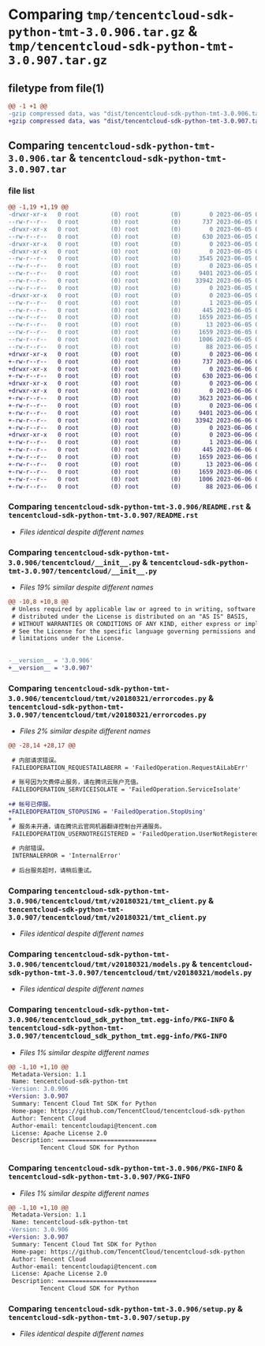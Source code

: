 # Comparing `tmp/tencentcloud-sdk-python-tmt-3.0.906.tar.gz` & `tmp/tencentcloud-sdk-python-tmt-3.0.907.tar.gz`

## filetype from file(1)

```diff
@@ -1 +1 @@
-gzip compressed data, was "dist/tencentcloud-sdk-python-tmt-3.0.906.tar", last modified: Mon Jun  5 00:45:09 2023, max compression
+gzip compressed data, was "dist/tencentcloud-sdk-python-tmt-3.0.907.tar", last modified: Tue Jun  6 02:37:54 2023, max compression
```

## Comparing `tencentcloud-sdk-python-tmt-3.0.906.tar` & `tencentcloud-sdk-python-tmt-3.0.907.tar`

### file list

```diff
@@ -1,19 +1,19 @@
-drwxr-xr-x   0 root         (0) root         (0)        0 2023-06-05 00:45:09.000000 tencentcloud-sdk-python-tmt-3.0.906/
--rw-r--r--   0 root         (0) root         (0)      737 2023-06-05 00:45:08.000000 tencentcloud-sdk-python-tmt-3.0.906/README.rst
-drwxr-xr-x   0 root         (0) root         (0)        0 2023-06-05 00:45:09.000000 tencentcloud-sdk-python-tmt-3.0.906/tencentcloud/
--rw-r--r--   0 root         (0) root         (0)      630 2023-06-05 00:45:08.000000 tencentcloud-sdk-python-tmt-3.0.906/tencentcloud/__init__.py
-drwxr-xr-x   0 root         (0) root         (0)        0 2023-06-05 00:45:09.000000 tencentcloud-sdk-python-tmt-3.0.906/tencentcloud/tmt/
-drwxr-xr-x   0 root         (0) root         (0)        0 2023-06-05 00:45:09.000000 tencentcloud-sdk-python-tmt-3.0.906/tencentcloud/tmt/v20180321/
--rw-r--r--   0 root         (0) root         (0)     3545 2023-06-05 00:45:08.000000 tencentcloud-sdk-python-tmt-3.0.906/tencentcloud/tmt/v20180321/errorcodes.py
--rw-r--r--   0 root         (0) root         (0)        0 2023-06-05 00:45:08.000000 tencentcloud-sdk-python-tmt-3.0.906/tencentcloud/tmt/v20180321/__init__.py
--rw-r--r--   0 root         (0) root         (0)     9401 2023-06-05 00:45:08.000000 tencentcloud-sdk-python-tmt-3.0.906/tencentcloud/tmt/v20180321/tmt_client.py
--rw-r--r--   0 root         (0) root         (0)    33942 2023-06-05 00:45:08.000000 tencentcloud-sdk-python-tmt-3.0.906/tencentcloud/tmt/v20180321/models.py
--rw-r--r--   0 root         (0) root         (0)        0 2023-06-05 00:45:08.000000 tencentcloud-sdk-python-tmt-3.0.906/tencentcloud/tmt/__init__.py
-drwxr-xr-x   0 root         (0) root         (0)        0 2023-06-05 00:45:09.000000 tencentcloud-sdk-python-tmt-3.0.906/tencentcloud_sdk_python_tmt.egg-info/
--rw-r--r--   0 root         (0) root         (0)        1 2023-06-05 00:45:09.000000 tencentcloud-sdk-python-tmt-3.0.906/tencentcloud_sdk_python_tmt.egg-info/dependency_links.txt
--rw-r--r--   0 root         (0) root         (0)      445 2023-06-05 00:45:09.000000 tencentcloud-sdk-python-tmt-3.0.906/tencentcloud_sdk_python_tmt.egg-info/SOURCES.txt
--rw-r--r--   0 root         (0) root         (0)     1659 2023-06-05 00:45:09.000000 tencentcloud-sdk-python-tmt-3.0.906/tencentcloud_sdk_python_tmt.egg-info/PKG-INFO
--rw-r--r--   0 root         (0) root         (0)       13 2023-06-05 00:45:09.000000 tencentcloud-sdk-python-tmt-3.0.906/tencentcloud_sdk_python_tmt.egg-info/top_level.txt
--rw-r--r--   0 root         (0) root         (0)     1659 2023-06-05 00:45:09.000000 tencentcloud-sdk-python-tmt-3.0.906/PKG-INFO
--rw-r--r--   0 root         (0) root         (0)     1006 2023-06-05 00:45:08.000000 tencentcloud-sdk-python-tmt-3.0.906/setup.py
--rw-r--r--   0 root         (0) root         (0)       88 2023-06-05 00:45:09.000000 tencentcloud-sdk-python-tmt-3.0.906/setup.cfg
+drwxr-xr-x   0 root         (0) root         (0)        0 2023-06-06 02:37:54.000000 tencentcloud-sdk-python-tmt-3.0.907/
+-rw-r--r--   0 root         (0) root         (0)      737 2023-06-06 02:37:54.000000 tencentcloud-sdk-python-tmt-3.0.907/README.rst
+drwxr-xr-x   0 root         (0) root         (0)        0 2023-06-06 02:37:54.000000 tencentcloud-sdk-python-tmt-3.0.907/tencentcloud/
+-rw-r--r--   0 root         (0) root         (0)      630 2023-06-06 02:37:54.000000 tencentcloud-sdk-python-tmt-3.0.907/tencentcloud/__init__.py
+drwxr-xr-x   0 root         (0) root         (0)        0 2023-06-06 02:37:54.000000 tencentcloud-sdk-python-tmt-3.0.907/tencentcloud/tmt/
+drwxr-xr-x   0 root         (0) root         (0)        0 2023-06-06 02:37:54.000000 tencentcloud-sdk-python-tmt-3.0.907/tencentcloud/tmt/v20180321/
+-rw-r--r--   0 root         (0) root         (0)     3623 2023-06-06 02:37:54.000000 tencentcloud-sdk-python-tmt-3.0.907/tencentcloud/tmt/v20180321/errorcodes.py
+-rw-r--r--   0 root         (0) root         (0)        0 2023-06-06 02:37:54.000000 tencentcloud-sdk-python-tmt-3.0.907/tencentcloud/tmt/v20180321/__init__.py
+-rw-r--r--   0 root         (0) root         (0)     9401 2023-06-06 02:37:54.000000 tencentcloud-sdk-python-tmt-3.0.907/tencentcloud/tmt/v20180321/tmt_client.py
+-rw-r--r--   0 root         (0) root         (0)    33942 2023-06-06 02:37:54.000000 tencentcloud-sdk-python-tmt-3.0.907/tencentcloud/tmt/v20180321/models.py
+-rw-r--r--   0 root         (0) root         (0)        0 2023-06-06 02:37:54.000000 tencentcloud-sdk-python-tmt-3.0.907/tencentcloud/tmt/__init__.py
+drwxr-xr-x   0 root         (0) root         (0)        0 2023-06-06 02:37:54.000000 tencentcloud-sdk-python-tmt-3.0.907/tencentcloud_sdk_python_tmt.egg-info/
+-rw-r--r--   0 root         (0) root         (0)        1 2023-06-06 02:37:54.000000 tencentcloud-sdk-python-tmt-3.0.907/tencentcloud_sdk_python_tmt.egg-info/dependency_links.txt
+-rw-r--r--   0 root         (0) root         (0)      445 2023-06-06 02:37:54.000000 tencentcloud-sdk-python-tmt-3.0.907/tencentcloud_sdk_python_tmt.egg-info/SOURCES.txt
+-rw-r--r--   0 root         (0) root         (0)     1659 2023-06-06 02:37:54.000000 tencentcloud-sdk-python-tmt-3.0.907/tencentcloud_sdk_python_tmt.egg-info/PKG-INFO
+-rw-r--r--   0 root         (0) root         (0)       13 2023-06-06 02:37:54.000000 tencentcloud-sdk-python-tmt-3.0.907/tencentcloud_sdk_python_tmt.egg-info/top_level.txt
+-rw-r--r--   0 root         (0) root         (0)     1659 2023-06-06 02:37:54.000000 tencentcloud-sdk-python-tmt-3.0.907/PKG-INFO
+-rw-r--r--   0 root         (0) root         (0)     1006 2023-06-06 02:37:54.000000 tencentcloud-sdk-python-tmt-3.0.907/setup.py
+-rw-r--r--   0 root         (0) root         (0)       88 2023-06-06 02:37:54.000000 tencentcloud-sdk-python-tmt-3.0.907/setup.cfg
```

### Comparing `tencentcloud-sdk-python-tmt-3.0.906/README.rst` & `tencentcloud-sdk-python-tmt-3.0.907/README.rst`

 * *Files identical despite different names*

### Comparing `tencentcloud-sdk-python-tmt-3.0.906/tencentcloud/__init__.py` & `tencentcloud-sdk-python-tmt-3.0.907/tencentcloud/__init__.py`

 * *Files 19% similar despite different names*

```diff
@@ -10,8 +10,8 @@
 # Unless required by applicable law or agreed to in writing, software
 # distributed under the License is distributed on an "AS IS" BASIS,
 # WITHOUT WARRANTIES OR CONDITIONS OF ANY KIND, either express or implied.
 # See the License for the specific language governing permissions and
 # limitations under the License.
 
 
-__version__ = '3.0.906'
+__version__ = '3.0.907'
```

### Comparing `tencentcloud-sdk-python-tmt-3.0.906/tencentcloud/tmt/v20180321/errorcodes.py` & `tencentcloud-sdk-python-tmt-3.0.907/tencentcloud/tmt/v20180321/errorcodes.py`

 * *Files 2% similar despite different names*

```diff
@@ -28,14 +28,17 @@
 
 # 内部请求错误。
 FAILEDOPERATION_REQUESTAILABERR = 'FailedOperation.RequestAiLabErr'
 
 # 账号因为欠费停止服务，请在腾讯云账户充值。
 FAILEDOPERATION_SERVICEISOLATE = 'FailedOperation.ServiceIsolate'
 
+# 帐号已停服。
+FAILEDOPERATION_STOPUSING = 'FailedOperation.StopUsing'
+
 # 服务未开通，请在腾讯云官网机器翻译控制台开通服务。
 FAILEDOPERATION_USERNOTREGISTERED = 'FailedOperation.UserNotRegistered'
 
 # 内部错误。
 INTERNALERROR = 'InternalError'
 
 # 后台服务超时，请稍后重试。
```

### Comparing `tencentcloud-sdk-python-tmt-3.0.906/tencentcloud/tmt/v20180321/tmt_client.py` & `tencentcloud-sdk-python-tmt-3.0.907/tencentcloud/tmt/v20180321/tmt_client.py`

 * *Files identical despite different names*

### Comparing `tencentcloud-sdk-python-tmt-3.0.906/tencentcloud/tmt/v20180321/models.py` & `tencentcloud-sdk-python-tmt-3.0.907/tencentcloud/tmt/v20180321/models.py`

 * *Files identical despite different names*

### Comparing `tencentcloud-sdk-python-tmt-3.0.906/tencentcloud_sdk_python_tmt.egg-info/PKG-INFO` & `tencentcloud-sdk-python-tmt-3.0.907/tencentcloud_sdk_python_tmt.egg-info/PKG-INFO`

 * *Files 1% similar despite different names*

```diff
@@ -1,10 +1,10 @@
 Metadata-Version: 1.1
 Name: tencentcloud-sdk-python-tmt
-Version: 3.0.906
+Version: 3.0.907
 Summary: Tencent Cloud Tmt SDK for Python
 Home-page: https://github.com/TencentCloud/tencentcloud-sdk-python
 Author: Tencent Cloud
 Author-email: tencentcloudapi@tencent.com
 License: Apache License 2.0
 Description: ============================
         Tencent Cloud SDK for Python
```

### Comparing `tencentcloud-sdk-python-tmt-3.0.906/PKG-INFO` & `tencentcloud-sdk-python-tmt-3.0.907/PKG-INFO`

 * *Files 1% similar despite different names*

```diff
@@ -1,10 +1,10 @@
 Metadata-Version: 1.1
 Name: tencentcloud-sdk-python-tmt
-Version: 3.0.906
+Version: 3.0.907
 Summary: Tencent Cloud Tmt SDK for Python
 Home-page: https://github.com/TencentCloud/tencentcloud-sdk-python
 Author: Tencent Cloud
 Author-email: tencentcloudapi@tencent.com
 License: Apache License 2.0
 Description: ============================
         Tencent Cloud SDK for Python
```

### Comparing `tencentcloud-sdk-python-tmt-3.0.906/setup.py` & `tencentcloud-sdk-python-tmt-3.0.907/setup.py`

 * *Files identical despite different names*

